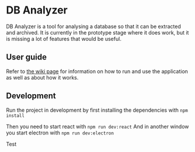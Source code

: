 # DB Analyzer

DB Analyzer is a tool for analysing a database so that it can be extracted and archived. It is currently in the prototype stage where it does work, but it is missing a lot of features that would be useful.

## User guide

Refer to [the wiki page](https://github.com/Sydarkivera/DBAnalyzer/wiki) for information on how to run and use the application as well as about how it works.

## Development

Run the project in development by first installing the dependencies with `npm install`

Then you need to start react with `npm run dev:react`
And in another window you start electron with `npm run dev:electron`

Test
